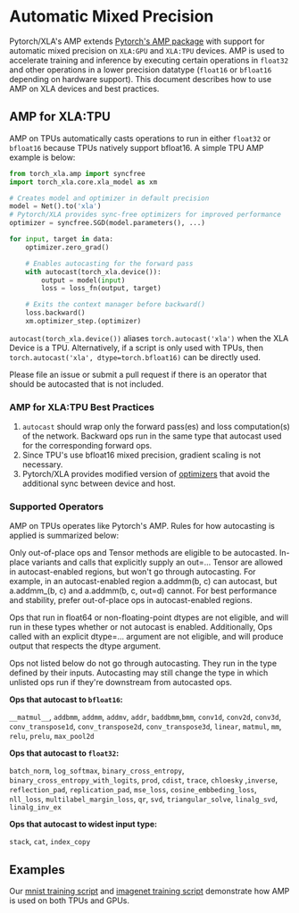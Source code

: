 # Automatic Mixed Precision

Pytorch/XLA's AMP extends [Pytorch's AMP
package](https://pytorch.org/docs/stable/amp.html) with support for
automatic mixed precision on `XLA:GPU` and `XLA:TPU` devices. AMP is
used to accelerate training and inference by executing certain
operations in `float32` and other operations in a lower precision
datatype (`float16` or `bfloat16` depending on hardware support). This
document describes how to use AMP on XLA devices and best practices.

## AMP for XLA:TPU

AMP on TPUs automatically casts operations to run in either `float32` or
`bfloat16` because TPUs natively support bfloat16. A simple TPU AMP
example is below:

``` python
from torch_xla.amp import syncfree
import torch_xla.core.xla_model as xm

# Creates model and optimizer in default precision
model = Net().to('xla')
# Pytorch/XLA provides sync-free optimizers for improved performance
optimizer = syncfree.SGD(model.parameters(), ...)

for input, target in data:
    optimizer.zero_grad()

    # Enables autocasting for the forward pass
    with autocast(torch_xla.device()):
        output = model(input)
        loss = loss_fn(output, target)

    # Exits the context manager before backward()
    loss.backward()
    xm.optimizer_step.(optimizer)
```

`autocast(torch_xla.device())` aliases `torch.autocast('xla')` when the XLA
Device is a TPU. Alternatively, if a script is only used with TPUs, then
`torch.autocast('xla', dtype=torch.bfloat16)` can be directly used.

Please file an issue or submit a pull request if there is an operator
that should be autocasted that is not included.

### AMP for XLA:TPU Best Practices

1.  `autocast` should wrap only the forward pass(es) and loss
    computation(s) of the network. Backward ops run in the same type
    that autocast used for the corresponding forward ops.
2.  Since TPU's use bfloat16 mixed precision, gradient scaling is not
    necessary.
3.  Pytorch/XLA provides modified version of
    [optimizers](https://github.com/pytorch/xla/tree/master/torch_xla/amp/syncfree)
    that avoid the additional sync between device and host.

### Supported Operators

AMP on TPUs operates like Pytorch's AMP. Rules for how autocasting is
applied is summarized below:

Only out-of-place ops and Tensor methods are eligible to be autocasted.
In-place variants and calls that explicitly supply an out=... Tensor are
allowed in autocast-enabled regions, but won't go through autocasting.
For example, in an autocast-enabled region a.addmm(b, c) can autocast,
but a.addmm\_(b, c) and a.addmm(b, c, out=d) cannot. For best
performance and stability, prefer out-of-place ops in autocast-enabled
regions.

Ops that run in float64 or non-floating-point dtypes are not eligible,
and will run in these types whether or not autocast is enabled.
Additionally, Ops called with an explicit dtype=... argument are not
eligible, and will produce output that respects the dtype argument.

Ops not listed below do not go through autocasting. They run in the type
defined by their inputs. Autocasting may still change the type in which
unlisted ops run if they're downstream from autocasted ops.

**Ops that autocast to `bfloat16`:**

`__matmul__`, `addbmm`, `addmm`, `addmv`, `addr`, `baddbmm`,`bmm`,
`conv1d`, `conv2d`, `conv3d`, `conv_transpose1d`, `conv_transpose2d`,
`conv_transpose3d`, `linear`, `matmul`, `mm`, `relu`, `prelu`,
`max_pool2d`

**Ops that autocast to `float32`:**

`batch_norm`, `log_softmax`, `binary_cross_entropy`,
`binary_cross_entropy_with_logits`, `prod`, `cdist`, `trace`, `chloesky`
,`inverse`, `reflection_pad`, `replication_pad`, `mse_loss`,
`cosine_embbeding_loss`, `nll_loss`, `multilabel_margin_loss`, `qr`,
`svd`, `triangular_solve`, `linalg_svd`, `linalg_inv_ex`

**Ops that autocast to widest input type:**

`stack`, `cat`, `index_copy`

## Examples

Our [mnist training script](https://github.com/pytorch/xla/blob/master/test/test_train_mp_mnist_amp.py)
and [imagenet training script](https://github.com/pytorch/xla/blob/master/test/test_train_mp_imagenet_amp.py)
demonstrate how AMP is used on both TPUs and GPUs.

